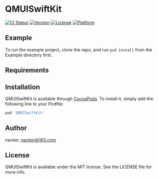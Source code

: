 # QMUISwiftKit

[![CI Status](https://img.shields.io/travis/nacker/QMUISwiftKit.svg?style=flat)](https://travis-ci.org/nacker/QMUISwiftKit)
[![Version](https://img.shields.io/cocoapods/v/QMUISwiftKit.svg?style=flat)](https://cocoapods.org/pods/QMUISwiftKit)
[![License](https://img.shields.io/cocoapods/l/QMUISwiftKit.svg?style=flat)](https://cocoapods.org/pods/QMUISwiftKit)
[![Platform](https://img.shields.io/cocoapods/p/QMUISwiftKit.svg?style=flat)](https://cocoapods.org/pods/QMUISwiftKit)

## Example

To run the example project, clone the repo, and run `pod install` from the Example directory first.

## Requirements

## Installation

QMUISwiftKit is available through [CocoaPods](https://cocoapods.org). To install
it, simply add the following line to your Podfile:

```ruby
pod 'QMUISwiftKit'
```

## Author

nacker, nacker@163.com

## License

QMUISwiftKit is available under the MIT license. See the LICENSE file for more info.
